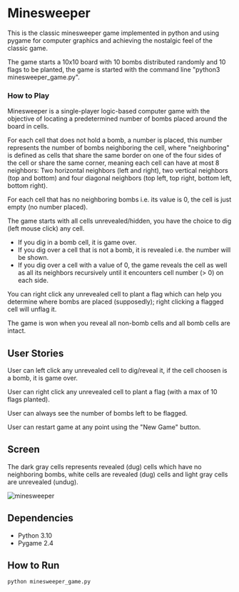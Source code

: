 # Minesweeper
This is the classic minesweeper game implemented in python and using pygame for computer graphics and achieving the nostalgic feel of the classic game.

The game starts a 10x10 board with 10 bombs distributed randomly and 10 flags to be planted, the game is started with the command line "python3 minesweeper_game.py".


### How to Play
Minesweeper is a single-player logic-based computer game with the objective of locating a predetermined number of bombs placed around the board in cells. 

For each cell that does not hold a bomb, a number is placed, this number represents the number of bombs neighboring the cell, where "neighboring" is defined as cells that share the same border on one of the four sides of the cell or share the same corner, meaning each cell can have at most 8 neighbors: Two horizontal neighbors (left and right), two vertical neighbors (top and bottom) and four diagonal neighbors (top left, top right, bottom left, bottom right).

For each cell that has no neighboring bombs i.e. its value is 0, the cell is just empty (no number placed).

The game starts with all cells unrevealed/hidden, you have the choice to dig (left mouse click) any cell. 
- If you dig in a bomb cell, it is game over.
- If you dig over a cell that is not a bomb, it is revealed i.e. the number will be shown.
- If you dig over a cell with a value of 0, the game reveals the cell as well as all its neighbors recursively until it encounters cell number (> 0) on each side.

You can right click any unrevealed cell to plant a flag which can help you determine where bombs are placed (supposedly); right clicking a flagged cell will unflag it.

The game is won when you reveal all non-bomb cells and all bomb cells are intact.


## User Stories
User can left click any unrevealed cell to dig/reveal it, if the cell choosen is a bomb, it is game over.

User can right click any unrevealed cell to plant a flag (with a max of 10 flags planted).

User can always see the number of bombs left to be flagged.

User can restart game at any point using the "New Game" button.

## Screen
The dark gray cells represents revealed (dug) cells which have no neighboring bombs, white cells are revealed (dug) cells and light gray cells are unrevealed (undug).

![minesweeper](https://github.com/LaraKinan/Minesweeper/assets/102249800/df20ea47-6395-4a61-9cf4-26d4bf6ec3be)

## Dependencies
- Python 3.10
- Pygame 2.4

## How to Run
```
python minesweeper_game.py
```
